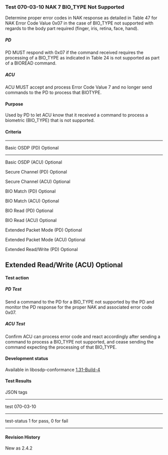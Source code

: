 ### Test 070-03-10 NAK 7 BIO_TYPE Not Supported

Determine proper error codes in NAK response as detailed in Table 47 for
NAK Error Code Value 0x07 in the case of BIO_TYPE not supported with
regards to the body part required (finger, iris, retina, face, hand).

##### PD

PD MUST respond with 0x07 if the command received requires the
processing of a BIO_TYPE as indicated in Table 24 is not supported as
part of a BIOREAD command.

##### ACU

ACU MUST accept and process Error Code Value 7 and no longer send
commands to the PD to process that BIOTYPE.

#### Purpose

Used by PD to let ACU know that it received a command to process a
biometric (BIO_TYPE) that is not supported.

#### Criteria

  -----------------------------------------------------------------------
  Basic OSDP (PD)                     Optional
  ----------------------------------- -----------------------------------
  Basic OSDP (ACU)                    Optional

  Secure Channel (PD)                 Optional

  Secure Channel (ACU)                Optional

  BIO Match (PD)                      Optional

  BIO Match (ACU)                     Optional

  BIO Read (PD)                       Optional

  BIO Read (ACU)                      Optional

  Extended Packet Mode (PD)           Optional

  Extended Packet Mode (ACU)          Optional

  Extended Read/Write (PD)            Optional

  Extended Read/Write (ACU)           Optional
  -----------------------------------------------------------------------

#### Test action

##### PD Test

Send a command to the PD for a BIO_TYPE not supported by the PD and
monitor the PD response for the proper NAK and associated error code
0x07.

##### ACU Test

Confirm ACU can process error code and react accordingly after sending a
command to process a BIO_TYPE not supported, and cease sending the
command expecting the processing of that BIO_TYPE.

#### Development status

Available in libosdp-conformance
[1.31-Build-4](https://github.com/Security-Industry-Association/libosdp-conformance/releases/tag/1.31-4)

#### Test Results

JSON tags

  -----------------------------------------------------------------------
  test                                070-03-10
  ----------------------------------- -----------------------------------
  test-status                         1 for pass, 0 for fail

  -----------------------------------------------------------------------

#### Revision History

New as 2.4.2
